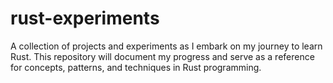 # rust-experiments
A collection of projects and experiments as I embark on my journey to learn Rust. This repository will document my progress and serve as a reference for concepts, patterns, and techniques in Rust programming.
